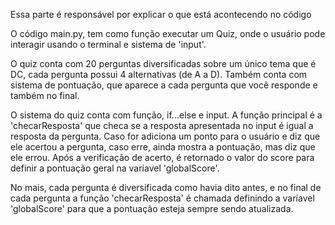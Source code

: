 Essa parte é responsável por explicar o que está acontecendo no código

O código main.py, tem como função executar um Quiz, onde o usuário pode interagir usando o terminal e sistema de 'input'.

O quiz conta com 20 perguntas diversificadas sobre um único tema que é DC, cada pergunta possui 4 alternativas (de A a D). Também conta com sistema de pontuação, que aparece a cada pergunta que você responde e também no final.

O sistema do quiz conta com função, if...else e input. A função principal é a 'checarResposta' que checa se a resposta apresentada no input é igual a resposta da pergunta. Caso for adiciona um ponto para o usuário e diz que ele acertou a pergunta, caso erre, ainda mostra a pontuação, mas diz que ele errou. Após a verificação de acerto, é retornado o valor do score para definir a pontuação geral na varíavel 'globalScore'.

No mais, cada pergunta é diversificada como havia dito antes, e no final de cada pergunta a função 'checarResposta' é chamada definindo a varíavel 'globalScore' para que a pontuação esteja sempre sendo atualizada.